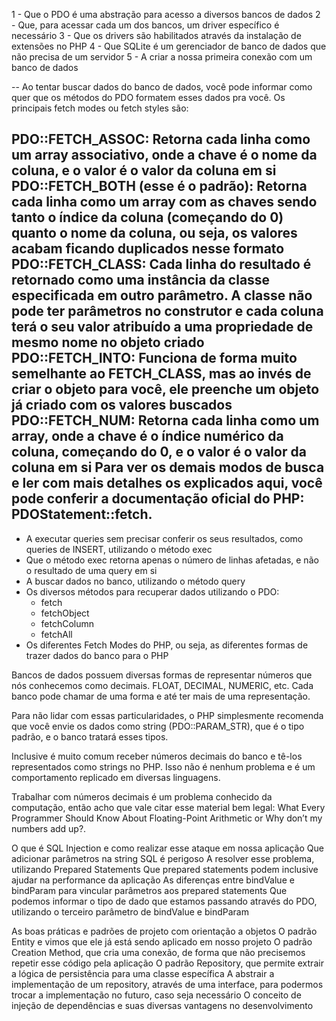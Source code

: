 1 - Que o PDO é uma abstração para acesso a diversos bancos de dados
2 - Que, para acessar cada um dos bancos, um driver específico é necessário
3 - Que os drivers são habilitados através da instalação de extensões no PHP
4 - Que SQLite é um gerenciador de banco de dados que não precisa de um servidor
5 - A criar a nossa primeira conexão com um banco de dados

--
Ao tentar buscar dados do banco de dados, você pode informar como quer que os métodos do PDO formatem esses dados pra você. Os principais fetch modes ou fetch styles são:

PDO::FETCH_ASSOC: Retorna cada linha como um array associativo, onde a chave é o nome da coluna, e o valor é o valor da coluna em si
PDO::FETCH_BOTH (esse é o padrão): Retorna cada linha como um array com as chaves sendo tanto o índice da coluna (começando do 0) quanto o nome da coluna, ou seja, os valores acabam ficando duplicados nesse formato
PDO::FETCH_CLASS: Cada linha do resultado é retornado como uma instância da classe especificada em outro parâmetro. A classe não pode ter parâmetros no construtor e cada coluna terá o seu valor atribuído a uma propriedade de mesmo nome no objeto criado
PDO::FETCH_INTO: Funciona de forma muito semelhante ao FETCH_CLASS, mas ao invés de criar o objeto para você, ele preenche um objeto já criado com os valores buscados
PDO::FETCH_NUM: Retorna cada linha como um array, onde a chave é o índice numérico da coluna, começando do 0, e o valor é o valor da coluna em si
Para ver os demais modos de busca e ler com mais detalhes os explicados aqui, você pode conferir a documentação oficial do PHP: PDOStatement::fetch.
--

- A executar queries sem precisar conferir os seus resultados, como queries de INSERT, utilizando o método exec
- Que o método exec retorna apenas o número de linhas afetadas, e não o resultado de uma query em si
- A buscar dados no banco, utilizando o método query
- Os diversos métodos para recuperar dados utilizando o PDO:
    - fetch
    - fetchObject
    - fetchColumn
    - fetchAll
- Os diferentes Fetch Modes do PHP, ou seja, as diferentes formas de trazer dados do banco para o PHP

Bancos de dados possuem diversas formas de representar números que nós conhecemos como decimais. FLOAT, DECIMAL, NUMERIC, etc. Cada banco pode chamar de uma forma e até ter mais de uma representação.

Para não lidar com essas particularidades, o PHP simplesmente recomenda que você envie os dados como string (PDO::PARAM_STR), que é o tipo padrão, e o banco tratará esses tipos.

Inclusive é muito comum receber números decimais do banco e tê-los representados como strings no PHP. Isso não é nenhum problema e é um comportamento replicado em diversas linguagens.

Trabalhar com números decimais é um problema conhecido da computação, então acho que vale citar esse material bem legal: What Every Programmer Should Know About Floating-Point Arithmetic or Why don’t my numbers add up?.

O que é SQL Injection e como realizar esse ataque em nossa aplicação
Que adicionar parâmetros na string SQL é perigoso
A resolver esse problema, utilizando Prepared Statements
Que prepared statements podem inclusive ajudar na performance da aplicação
As diferenças entre bindValue e bindParam para vincular parâmetros aos prepared statements
Que podemos informar o tipo de dado que estamos passando através do PDO, utilizando o terceiro parâmetro de bindValue e bindParam

As boas práticas e padrões de projeto com orientação a objetos
O padrão Entity e vimos que ele já está sendo aplicado em nosso projeto
O padrão Creation Method, que cria uma conexão, de forma que não precisemos repetir esse código pela aplicação
O padrão Repository, que permite extrair a lógica de persistência para uma classe específica
A abstrair a implementação de um repository, através de uma interface, para podermos trocar a implementação no futuro, caso seja necessário
O conceito de injeção de dependências e suas diversas vantagens no desenvolvimento